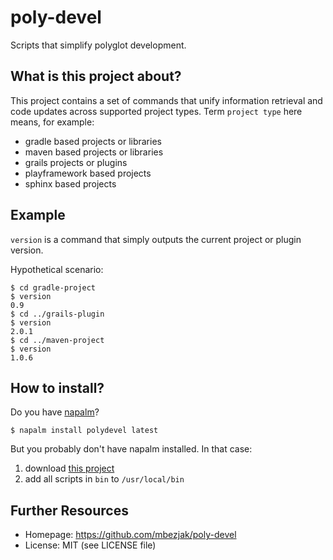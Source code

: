 # poly-devel

Scripts that simplify polyglot development.

## What is this project about?

This project contains a set of commands that unify information retrieval and
code updates across supported project types. Term `project type` here means,
for example:

* gradle based projects or libraries
* maven based projects or libraries
* grails projects or plugins
* playframework based projects
* sphinx based projects

## Example

`version` is a command that simply outputs the current project or plugin
version.

Hypothetical scenario:

    $ cd gradle-project
    $ version
    0.9
    $ cd ../grails-plugin
    $ version
    2.0.1
    $ cd ../maven-project
    $ version
    1.0.6

## How to install?

Do you have [napalm](http://github.com/mbezjak/napalm)?

    $ napalm install polydevel latest

But you probably don't have napalm installed. In that case:

1. download [this project](https://github.com/mbezjak/napalm/archive/master.tar.gz)
2. add all scripts in `bin` to `/usr/local/bin`

## Further Resources

 * Homepage:   https://github.com/mbezjak/poly-devel
 * License:    MIT (see LICENSE file)
